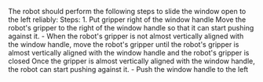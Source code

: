 The robot should perform the following steps to slide the window open to the left reliably:
    Steps:  1. Put gripper right of the window handle 
    Move the robot's gripper to the right of the window handle so that it can start pushing against it.
    - When the robot's gripper is not almost vertically aligned with the window handle, move the robot's gripper until the robot's gripper is almost vertically aligned with the window handle and the robot's gripper is closed
    Once the gripper is almost vertically aligned with the window handle, the robot can start pushing against it.
    - Push the window handle to the left